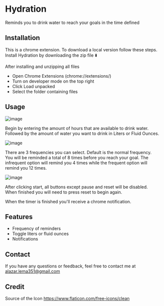 
# Hydration

Reminds you to drink water to reach your goals in the time defined



## Installation
This is a chrome extension. To download a local version follow these steps.
Install Hydration by downloading the zip file ⬇️


After installing and unzipping all files
- Open Chrome Extensions (chrome://extensions/)
- Turn on developer mode on the top right
- Click Load unpacked
- Select the folder containing files
## Usage
![image](https://github.com/Alazar351/Hydration/assets/121960308/d8c27381-ea27-4555-bbfd-6caf380ff42c)

Begin by entering the amount of hours that are available to drink water.
Followed by the amount of water you want to drink in Liters or Fluid Ounces.

![image](https://github.com/Alazar351/Hydration/assets/121960308/85f5e326-d9f0-4aaa-8199-0f99cc3fcc1a)



There are 3 frequencies you can select. Default is the normal frequency. You will be reminded a total of 8 times before you reach your goal. The infrequent option will remind you 4 times while the frequent option will remind you 12 times. 

![image](https://github.com/Alazar351/Hydration/assets/121960308/eeaba0a7-2fc4-401d-bfde-2a8f25ba23a2)


After clicking start, all buttons except pause and reset will be disabled. When finished you will need to press reset to begin again.

When the timer is finished you'll receive a chrome notification.


## Features

- Frequency of reminders
- Toggle liters or fluid ounces
- Notifications



## Contact

If you have any questions or feedback, feel free to contact me at alazar.lema351@gmail.com

## Credit
Source of the Icon
https://www.flaticon.com/free-icons/clean 

